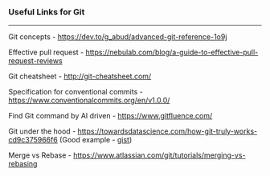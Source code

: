 ### Useful Links for Git
---

Git concepts - https://dev.to/g_abud/advanced-git-reference-1o9j

Effective pull request - https://nebulab.com/blog/a-guide-to-effective-pull-request-reviews

Git cheatsheet - http://git-cheatsheet.com/

Specification for conventional commits - https://www.conventionalcommits.org/en/v1.0.0/

Find Git command by AI driven - https://www.gitfluence.com/

Git under the hood - https://towardsdatascience.com/how-git-truly-works-cd9c375966f6 (Good example - [gist](https://gist.github.com/branneman/6501d0d2310256396091400dc30b3e31))

Merge vs Rebase - https://www.atlassian.com/git/tutorials/merging-vs-rebasing
